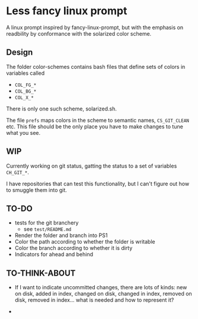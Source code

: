# Less fancy linux prompt

A linux prompt inspired by fancy-linux-prompt, but with the emphasis on 
readbility by conformance with the solarized color scheme.

## Design

The folder color-schemes contains bash files that define sets of colors in variables called 

* `COL_FG_*`
* `COL_BG_*`
* `COL_X_*`

There is only one such scheme, solarized.sh.

The file `prefs` maps colors in the scheme to semantic names, `CS_GIT_CLEAN` etc.  This file should be the only place you have to make changes to tune what you see.

## WIP

Currently working on git status, gatting the status to a set of variables `CH_GIT_*`.

I have repositories that can test this functionality, but I can't figure out how to smuggle them into git.


## TO-DO

* tests for the git branchery
    - see `test/README.md`
* Render the folder and branch into PS1
* Color the path according to whether the folder is writable
* Color the branch according to whether it is dirty
* Indicators for ahead and behind


## TO-THINK-ABOUT

* If I want to indicate uncommitted changes, there are lots of kinds: new on disk, added in index, changed on disk, changed in index, removed on disk, removed in index... what is needed and how to represent it?

* 
